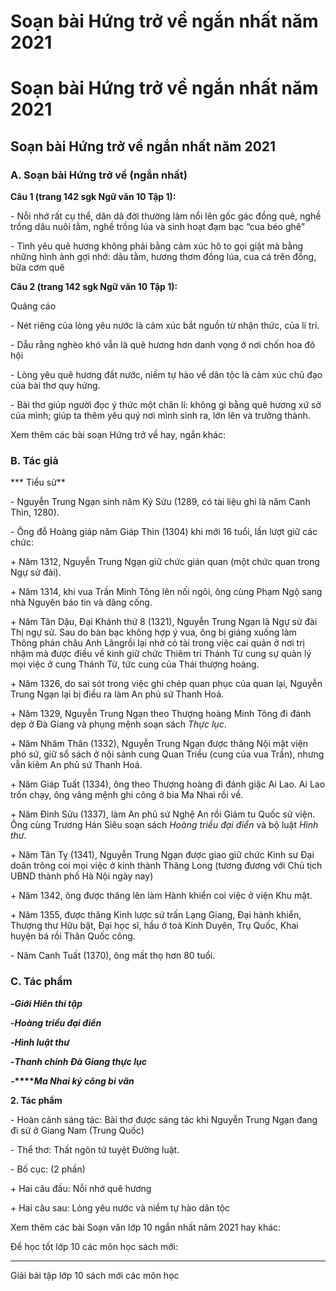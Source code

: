 # Soạn bài Hứng trở về ngắn nhất năm 2021

# Soạn bài Hứng trở về ngắn nhất năm 2021

## Soạn bài Hứng trở về ngắn nhất năm 2021

### **A. Soạn bài Hứng trở về (ngắn nhất)**

**Câu 1 (trang 142 sgk Ngữ văn 10 Tập 1):**

\- Nỗi nhớ rất cụ thể, dân dã đời thường làm nổi lên gốc gác đồng quê, nghề trồng dâu nuôi tằm, nghề trồng lúa và sinh hoạt đạm bạc “cua béo ghê” 

\- Tình yêu quê hương không phải bằng cảm xúc hô to gọi giật mà bằng những hình ảnh gợi nhớ: dâu tằm, hương thơm đồng lúa, cua cá trên đồng, bữa cơm quê 

**Câu 2 (trang 142 sgk Ngữ văn 10 Tập 1):**

Quảng cáo

\- Nét riêng của lòng yêu nước là cảm xúc bắt nguồn từ nhận thức, của lí trí. 

\- Dẫu rằng nghèo khó vẫn là quê hương hơn danh vọng ở nơi chốn hoa đô hội 

\- Lòng yêu quê hương đất nước, niềm tự hào về dân tộc là cảm xúc chủ đạo của bài thơ quy hứng. 

\- Bài thơ giúp người đọc ý thức một chân lí: không gì bằng quê hương xứ sở của mình; giúp ta thêm yêu quý nơi mình sinh ra, lớn lên và trưởng thành. 

Xem thêm các bài soạn Hứng trở về hay, ngắn khác:

### **B. Tác giả**

*** Tiểu sử**

\- Nguyễn Trung Ngạn sinh năm Kỷ Sửu (1289, có tài liệu ghi là năm Canh Thìn, 1280).

\- Ông đỗ Hoàng giáp năm Giáp Thìn (1304) khi mới 16 tuổi, lần lượt giữ các chức:

\+ Năm 1312, Nguyễn Trung Ngạn giữ chức gián quan (một chức quan trong Ngự sử đài).

\+ Năm 1314, khi vua Trần Minh Tông lên nối ngôi, ông cùng Phạm Ngộ sang nhà Nguyên báo tin và dâng cống.

\+ Năm Tân Dậu, Đại Khánh thứ 8 (1321), Nguyễn Trung Ngạn là Ngự sử đài Thị ngự sử. Sau do bàn bạc không hợp ý vua, ông bị giáng xuống làm Thông phán châu Anh Lãngrồi lại nhờ có tài trong việc cai quản ở nơi trị nhậm mà được điều về kinh giữ chức Thiêm tri Thánh Từ cung sự quản lý mọi việc ở cung Thánh Từ, tức cung của Thái thượng hoàng.

\+ Năm 1326, do sai sót trong việc ghi chép quan phục của quan lại, Nguyễn Trung Ngạn lại bị điều ra làm An phủ sứ Thanh Hoá.

\+ Năm 1329, Nguyễn Trung Ngạn theo Thượng hoàng Minh Tông đi đánh dẹp ở Đà Giang và phụng mệnh soạn sách _Thực lục_.

\+ Năm Nhâm Thân (1332), Nguyễn Trung Ngạn được thăng Nội mật viện phó sứ, giữ sổ sách ở nội sảnh cung Quan Triều (cung của vua Trần), nhưng vẫn kiêm An phủ sứ Thanh Hoá.

\+ Năm Giáp Tuất (1334), ông theo Thượng hoàng đi đánh giặc Ai Lao. Ai Lao trốn chạy, ông vâng mệnh ghi công ở bia Ma Nhai rồi về.

\+ Năm Đinh Sửu (1337), làm An phủ sứ Nghệ An rồi Giám tu Quốc sử viện. Ông cùng Trương Hán Siêu soạn sách _Hoàng triều đại điển_ và bộ luật _Hình thư_.

\+ Năm Tân Tỵ (1341), Nguyễn Trung Ngạn được giao giữ chức Kinh sư Đại doãn trông coi mọi việc ở kinh thành Thăng Long (tương đương với Chủ tịch UBND thành phố Hà Nội ngày nay)

\+ Năm 1342, ông được thăng lên làm Hành khiển coi việc ở viện Khu mật.

\+ Năm 1355, được thăng Kinh lược sứ trấn Lạng Giang, Đại hành khiển, Thượng thư Hữu bật, Đại học sĩ, hầu ở toà Kinh Duyên, Trụ Quốc, Khai huyện bá rồi Thân Quốc công.

\- Năm Canh Tuất (1370), ông mất thọ hơn 80 tuổi.

### **C. Tác phẩm**

**-_Giới Hiên thi tập_**

**-_Hoàng triều đại điển_**

**-_Hình luật thư_**

**-_Thanh chinh Đà Giang thực lục_**

**-****_**Ma Nhai kỷ công bi văn**_**

**2\. Tác phẩm**

\- Hoàn cảnh sáng tác: Bài thơ được sáng tác khi Nguyễn Trung Ngạn đang đi sứ ở Giang Nam (Trung Quốc)

\- Thể thơ: Thất ngôn tứ tuyệt Đường luật.

\- Bố cục: (2 phần)

\+ Hai câu đầu: Nỗi nhớ quê hương

\+ Hai câu sau: Lòng yêu nước và niềm tự hào dân tộc

Xem thêm các bài Soạn văn lớp 10 ngắn nhất năm 2021 hay khác:

Để học tốt lớp 10 các môn học sách mới:

* * *

Giải bài tập lớp 10 sách mới các môn học
